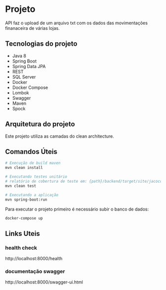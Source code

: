 # Projeto
API faz o upload de um arquivo txt com os dados das movimentações finanaceira de várias lojas.

## Tecnologias do projeto
- Java 8
- Spring Boot
- Spring Data JPA
- REST
- SQL Server
- Docker
- Docker Compose
- Lombok
- Swagger
- Maven
- Spock

## Arquitetura do projeto
Este projeto utiliza as camadas do clean architecture.

## Comandos Úteis
```sh
# Execução de build maven
mvn clean install

# Executando testes unitário 
# relatório de cobertura de teste em: {path}/backend/target/site/jacoco/index.html
mvn clean test

# Executando a aplicação
mvn spring-boot:run
```

Para executar o projeto primeiro é necessário subir o banco de dados:
```sh
docker-compose up
```

## Links Uteis

### health check
http://localhost:8000/health

### documentação swagger
http://localhost:8000/swagger-ui.html

